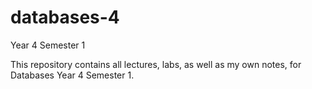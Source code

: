 # databases-4
Year 4 Semester 1

This repository contains all lectures, labs, as well as my own notes, for Databases Year 4 Semester 1. 